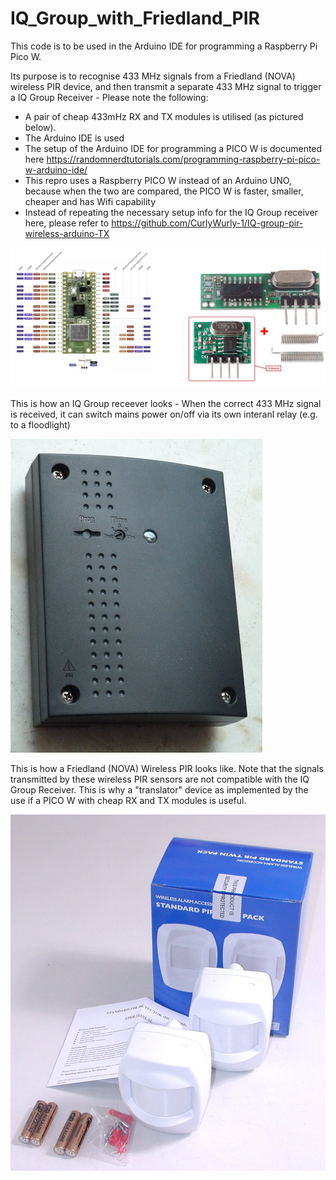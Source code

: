 # IQ_Group_with_Friedland_PIR
This code is to be used in the Arduino IDE for programming a Raspberry Pi Pico W. 

Its purpose is to recognise 433 MHz signals from a Friedland (NOVA) wireless PIR device, and then transmit a separate 433 MHz signal to trigger a IQ Group Receiver - Please note the following: 
 - A pair of cheap 433mHz RX and TX modules is utilised (as pictured below). 
 - The Arduino IDE is used
 - The setup of the Arduino IDE for programming a PICO W is documented here https://randomnerdtutorials.com/programming-raspberry-pi-pico-w-arduino-ide/
 - This repro uses a Raspberry PICO W instead of an Arduino UNO, because when the two are compared, the PICO W is faster, smaller, cheaper and has Wifi capability
 - Instead of repeating the necessary setup info for the IQ Group receiver here, please refer to https://github.com/CurlyWurly-1/IQ-group-pir-wireless-arduino-TX

<img src="images/ard.jpg" alt="Ard_tx"/>

This is how an IQ Group receever looks - When the correct 433 MHz signal is received, it can switch mains power on/off via its own interanl relay (e.g. to a floodlight)

<img src="images/P1140936.jpg" alt="IQ Group 240V Mains controller"/>

This is how a Friedland (NOVA) Wireless PIR looks like. Note that the signals transmitted by these wireless PIR sensors are not compatible with the IQ Group Receiver. This is why a "translator" device as implemented by the use if a PICO W with cheap RX and TX modules is useful. 

<img src="images/Friedland_PIR_and_box.jpg" alt="Friedland NOVA Wireless PIR sensor"/>
